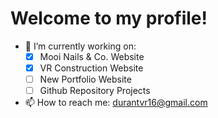 # Welcome to my profile!

- 🔭 I’m currently working on: 
  - [x] Mooi Nails & Co. Website
  - [x] VR Construction Website
  - [ ] New Portfolio Website
  - [ ] Github Repository Projects
- 📫 How to reach me: durantvr16@gmail.com
